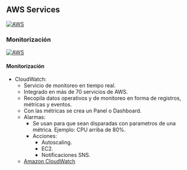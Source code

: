 ## AWS Services
[![AWS](https://img.shields.io/badge/AWS_Services-ff9900?style=for-the-badge&logo=amazon&logoColor=white&labelColor=101010)](https://github.com/Alberto-mt/AWS/blob/main/AWS%20Services/AWS_Services.md)

### Monitorización
[![AWS](https://img.shields.io/badge/Monitorizacion-44c04c?style=for-the-badge&logo=amazon&logoColor=white&labelColor=101010)](https://github.com/Alberto-mt/AWS/blob/main/AWS%20Services/Categorias/Monitorizacion.md)

#### Monitorización
- CloudWatch:
	- Servicio de monitoreo en tiempo real.
	- Integrado en más de 70 servicios de AWS.
	- Recopila datos operativos y de monitoreo en forma de registros, métricas y eventos.
	- Con las métricas se crea un Panel o Dashboard.
	- Alarmas:
		- Se usan para que sean disparadas con parametros de una métrica. Ejemplo: CPU arriba de 80%.
		- Acciones:
			- Autoscaling.
			- EC2.
			- Notificaciones SNS.
	- [Amazon CloudWatch](https://aws.amazon.com/es/cloudwatch/)
